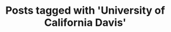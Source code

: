 ---
layout: tag
tag: University of California  Davis
title: "Posts tagged with 'University of California  Davis'"
permalink: /tags/university-of-california-davis/
---